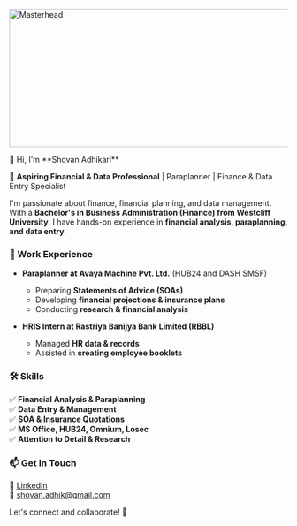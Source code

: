 <p align="centre">
  <a href="https://shovanadhikari.io">
    <img src="https://i.pinimg.com/originals/1d/84/f2/1d84f2a617013fcecfddd1f8ff397fe3.jpg" alt="Masterhead" width="1100" height="250">
  </a>
</p>
👋 Hi, I'm **Shovan Adhikari**

🚀 **Aspiring Financial & Data Professional** | Paraplanner | Finance & Data Entry Specialist  

I'm passionate about finance, financial planning, and data management. With a **Bachelor's in Business Administration (Finance) from Westcliff University**, I have hands-on experience in **financial analysis, paraplanning, and data entry**.  

### 💼 Work Experience
- **Paraplanner at Avaya Machine Pvt. Ltd.** (HUB24 and DASH SMSF)  
  - Preparing **Statements of Advice (SOAs)**  
  - Developing **financial projections & insurance plans**  
  - Conducting **research & financial analysis**  

- **HRIS Intern at Rastriya Banijya Bank Limited (RBBL)**  
  - Managed **HR data & records**  
  - Assisted in **creating employee booklets**  

### 🛠️ Skills  
✅ **Financial Analysis & Paraplanning**  
✅ **Data Entry & Management**  
✅ **SOA & Insurance Quotations**  
✅ **MS Office, HUB24, Omnium, Losec**  
✅ **Attention to Detail & Research**  

### 📫 Get in Touch  
💼 [LinkedIn](https://www.linkedin.com/in/shovan-adhikari/)  
📧 shovan.adhik@gmail.com  

Let's connect and collaborate! 🚀
